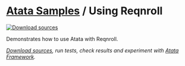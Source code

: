 # [Atata Samples](https://github.com/atata-framework/atata-samples) / Using Reqnroll

[![Download sources](https://img.shields.io/badge/Download-sources-brightgreen.svg)](https://github.com/atata-framework/atata-samples/raw/main/_archives/Reqnroll.zip)

Demonstrates how to use Atata with Reqnroll.

*[Download sources](https://github.com/atata-framework/atata-samples/raw/main/_archives/Reqnroll.zip), run tests, check results and experiment with [Atata Framework](https://atata.io).*
